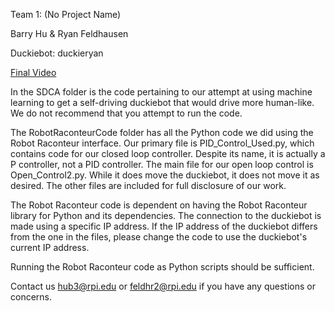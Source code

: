 Team 1: (No Project Name)

Barry Hu & Ryan Feldhausen

Duckiebot: duckieryan

[Final Video](https://www.youtube.com/watch?v=lP_lX_-XLoI)

In the SDCA folder is the code pertaining to our attempt at using
machine learning to get a self-driving duckiebot that would drive
more human-like. We do not recommend that you attempt to run the code.

The RobotRaconteurCode folder has all the Python code we did using
the Robot Raconteur interface. Our primary file is PID_Control_Used.py,
which contains code for our closed loop controller. Despite its name,
it is actually a P controller, not a PID controller. The main file for
our open loop control is Open_Control2.py. While it does move the 
duckiebot, it does not move it as desired. The other files are included
for full disclosure of our work.

The Robot Raconteur code is dependent on having the Robot Raconteur library
for Python and its dependencies. The connection to the duckiebot is made using
a specific IP address. If the IP address of the duckiebot differs from the one 
in the files, please change the code to use the duckiebot's current IP address.

Running the Robot Raconteur code as Python scripts should be sufficient.

Contact us hub3@rpi.edu or feldhr2@rpi.edu if you have any questions or concerns.
